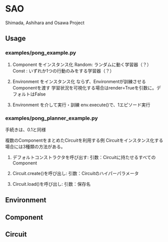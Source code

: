 # SAO

Shimada, Ashihara and Osawa Project

## Usage

### examples/pong_example.py

1. Component をインスタンス化
Random: ランダムに動く学習器（？）
Const : いずれか1つの行動のみをする学習器（？）

2. Environment をインスタンス化
ならず、Environmentが訓練させるComponentを渡す
学習状況を可視化する場合はrender=Trueを引数に。デフォルトはFalse

3. Environment を介して実行・訓練
env.execute()で、1エピソード実行


### examples/pong_planner_example.py

手続きは、0.1と同様

複数のComponentをまとめたCircuitを利用する例
Circuitをインスタンス化する場合には3種類の方法がある。

1. デフォルトコンストラクタを呼び出す: 引数：Circuitに持たせるすべてのComponent

2. Circuit.create()を呼び出し: 引数：Circuitのハイパーパラメータ

3. Circuit.load()を呼び出し: 引数：保存名



## Environment

## Component

## Circuit

